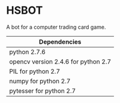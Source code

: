 HSBOT
=====

A bot for a computer trading card game.

|Dependencies                       |
|-----------------------------------|
|python 2.7.6                       |
|opencv version 2.4.6 for python 2.7|
|PIL for python 2.7                 |
|numpy for python 2.7               |
|pytesser for python 2.7            |
